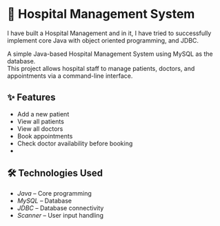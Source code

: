 # 🏥 Hospital Management System
I have built a Hospital Management and in it, I have tried to successfully implement core Java with object oriented programming, and JDBC.

A simple Java-based Hospital Management System using MySQL as the database.  
This project allows hospital staff to manage patients, doctors, and appointments via a command-line interface.

## ✨ Features
- Add a new patient
- View all patients
- View all doctors
- Book appointments
- Check doctor availability before booking
- 
## 🛠 Technologies Used
- *Java* – Core programming
- *MySQL* – Database
- *JDBC* – Database connectivity
- *Scanner* – User input handling
